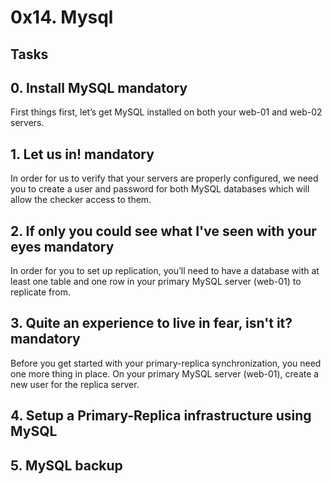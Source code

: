 # 0x14. Mysql

## Tasks

##  0. Install MySQL mandatory

First things first, let’s get MySQL installed on both your web-01 and web-02 servers.

## 1. Let us in! mandatory

In order for us to verify that your servers are properly configured, we need you to create a user and password for both MySQL databases which will allow the checker access to them.

## 2. If only you could see what I've seen with your eyes mandatory

In order for you to set up replication, you’ll need to have a database with at least one table and one row in your primary MySQL server (web-01) to replicate from.

## 3. Quite an experience to live in fear, isn't it? mandatory

Before you get started with your primary-replica synchronization, you need one more thing in place. On your primary MySQL server (web-01), create a new user for the replica server.

## 4. Setup a Primary-Replica infrastructure using MySQL

## 5.  MySQL backup 
